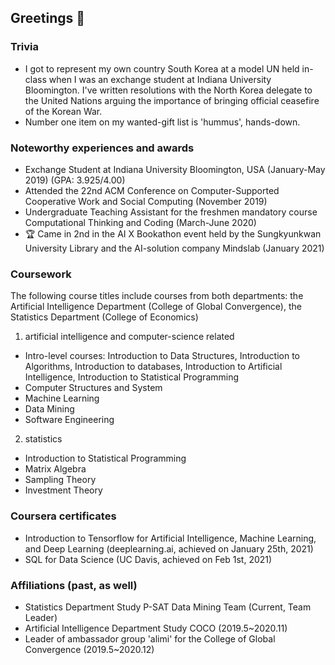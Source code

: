 ## Greetings 👋

### Trivia
* I got to represent my own country South Korea at a model UN held in-class when I was an exchange student at Indiana University Bloomington. I've written resolutions with the North Korea delegate to the United Nations arguing the importance of bringing official ceasefire of the Korean War.
* Number one item on my wanted-gift list is 'hummus', hands-down. 

### Noteworthy experiences and awards
* Exchange Student at Indiana University Bloomington, USA (January-May 2019) (GPA: 3.925/4.00)
* Attended the 22nd ACM Conference on Computer-Supported Cooperative Work and Social Computing (November 2019)
* Undergraduate Teaching Assistant for the freshmen mandatory course Computational Thinking and Coding (March-June 2020) 
* :trophy: Came in 2nd in the AI X Bookathon event held by the Sungkyunkwan University Library and the AI-solution company Mindslab (January 2021)
  
### Coursework
The following course titles include courses from both departments: 
the Artificial Intelligence Department (College of Global Convergence), the Statistics Department (College of Economics)

1. artificial intelligence and computer-science related
* Intro-level courses: Introduction to Data Structures, Introduction to Algorithms, Introduction to databases, Introduction to Artificial Intelligence, Introduction to Statistical Programming
* Computer Structures and System                
* Machine Learning                              
* Data Mining                                   
* Software Engineering                         

2. statistics
* Introduction to Statistical Programming
* Matrix Algebra
* Sampling Theory
* Investment Theory

### Coursera certificates
* Introduction to Tensorflow for Artificial Intelligence, Machine Learning, and Deep Learning (deeplearning.ai, achieved on January 25th, 2021)
* SQL for Data Science (UC Davis, achieved on Feb 1st, 2021)

### Affiliations (past, as well)
* Statistics Department Study P-SAT Data Mining Team (Current, Team Leader)
* Artificial Intelligence Department Study COCO (2019.5~2020.11)
* Leader of ambassador group 'alimi' for the College of Global Convergence (2019.5~2020.12)

